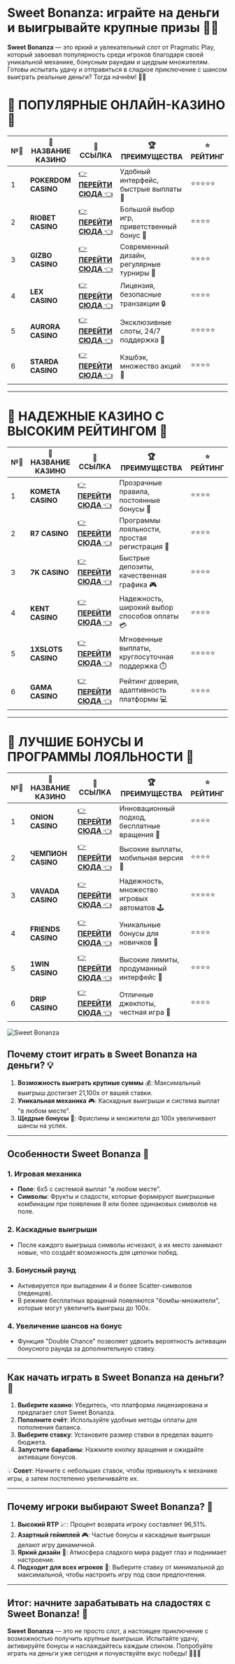 # Sweet Bonanza: играйте на деньги и выигрывайте крупные призы 🎰🍭

**Sweet Bonanza** — это яркий и увлекательный слот от Pragmatic Play, который завоевал популярность среди игроков благодаря своей уникальной механике, бонусным раундам и щедрым множителям. Готовы испытать удачу и отправиться в сладкое приключение с шансом выиграть реальные деньги? Тогда начнём! 🎲✨

# 🌟 ПОПУЛЯРНЫЕ ОНЛАЙН-КАЗИНО 🌟

| №️⃣ | 🎰 НАЗВАНИЕ КАЗИНО                       | 🔗 ССЫЛКА                                                                          | 🏆 ПРЕИМУЩЕСТВА                              | ⭐ РЕЙТИНГ |
|-----|------------------------------------------|------------------------------------------------------------------------------------|---------------------------------------------|------------|
| 1   | **POKERDOM CASINO**                      | [👉 **ПЕРЕЙТИ СЮДА** 👈](https://brandplay.link/4k77v2yx)                          | Удобный интерфейс, быстрые выплаты 🤑         | ⭐⭐⭐⭐⭐     |
| 2   | **RIOBET CASINO**                        | [👉 **ПЕРЕЙТИ СЮДА** 👈](https://brandplay.link/7xBLTPyj)                          | Большой выбор игр, приветственный бонус 🎁    | ⭐⭐⭐⭐      |
| 3   | **GIZBO CASINO**                         | [👉 **ПЕРЕЙТИ СЮДА** 👈](https://brandplay.link/bprXw4YV)                          | Современный дизайн, регулярные турниры 🏅      | ⭐⭐⭐⭐      |
| 4   | **LEX CASINO**                           | [👉 **ПЕРЕЙТИ СЮДА** 👈](https://brandplay.link/zW4hdDFV)                          | Лицензия, безопасные транзакции 🔒            | ⭐⭐⭐⭐      |
| 5   | **AURORA CASINO**                        | [👉 **ПЕРЕЙТИ СЮДА** 👈](https://10trafic-stat2.com/click/668546556bcc6313411604bd/6766/13032/subaccount) | Эксклюзивные слоты, 24/7 поддержка 🌟         | ⭐⭐⭐⭐⭐     |
| 6   | **STARDA CASINO**                        | [👉 **ПЕРЕЙТИ СЮДА** 👈](https://brandplay.link/fB7xwRFL)                          | Кэшбэк, множество акций 🎉                    | ⭐⭐⭐⭐      |

---

# 🏅 НАДЕЖНЫЕ КАЗИНО С ВЫСОКИМ РЕЙТИНГОМ 🏅

| №️⃣ | 🎰 НАЗВАНИЕ КАЗИНО                       | 🔗 ССЫЛКА                                                                          | 🏆 ПРЕИМУЩЕСТВА                              | ⭐ РЕЙТИНГ |
|-----|------------------------------------------|------------------------------------------------------------------------------------|---------------------------------------------|------------|
| 1   | **KOMETA CASINO**                        | [👉 **ПЕРЕЙТИ СЮДА** 👈](https://brandplay.link/8ZymQJV8)                          | Прозрачные правила, постоянные бонусы 🔄      | ⭐⭐⭐⭐      |
| 2   | **R7 CASINO**                            | [👉 **ПЕРЕЙТИ СЮДА** 👈](https://brandplay.link/bMd3Yjsw)                          | Программы лояльности, простая регистрация 📝   | ⭐⭐⭐⭐      |
| 3   | **7K CASINO**                            | [👉 **ПЕРЕЙТИ СЮДА** 👈](https://brandplay.link/BvQyFShp)                          | Быстрые депозиты, качественная графика 🎮      | ⭐⭐⭐⭐      |
| 4   | **KENT CASINO**                          | [👉 **ПЕРЕЙТИ СЮДА** 👈](https://brandplay.link/Fv2WP3js)                          | Надежность, широкий выбор способов оплаты 💳  | ⭐⭐⭐⭐      |
| 5   | **1XSLOTS CASINO**                       | [👉 **ПЕРЕЙТИ СЮДА** 👈](https://brandplay.link/hSB1khtr)                          | Мгновенные выплаты, круглосуточная поддержка ⏱️| ⭐⭐⭐⭐⭐     |
| 6   | **GAMA CASINO**                          | [👉 **ПЕРЕЙТИ СЮДА** 👈](https://brandplay.link/j6NMKsDz)                          | Рейтинг доверия, адаптивность платформы 💻     | ⭐⭐⭐⭐      |

---

# 🎁 ЛУЧШИЕ БОНУСЫ И ПРОГРАММЫ ЛОЯЛЬНОСТИ 🎁

| №️⃣ | 🎰 НАЗВАНИЕ КАЗИНО                       | 🔗 ССЫЛКА                                                                          | 🏆 ПРЕИМУЩЕСТВА                              | ⭐ РЕЙТИНГ |
|-----|------------------------------------------|------------------------------------------------------------------------------------|---------------------------------------------|------------|
| 1   | **ONION CASINO**                         | [👉 **ПЕРЕЙТИ СЮДА** 👈](https://brandplay.link/zBGRVpQ9)                          | Инновационный подход, бесплатные вращения 🎡  | ⭐⭐⭐⭐      |
| 2   | **ЧЕМПИОН CASINO**                       | [👉 **ПЕРЕЙТИ СЮДА** 👈](https://temon-gter.cfd/go/lRq?p80412p304504pcc44t17455)   | Высокие выплаты, мобильная версия 📱          | ⭐⭐⭐⭐      |
| 3   | **VAVADA CASINO**                        | [👉 **ПЕРЕЙТИ СЮДА** 👈](https://vavadapartner.pro/?promo=ea5c9275-6854-4505-94fc-95ab18221945-linkb2) | Надежность, множество игровых автоматов 🕹️    | ⭐⭐⭐⭐⭐     |
| 4   | **FRIENDS CASINO**                       | [👉 **ПЕРЕЙТИ СЮДА** 👈](https://gofriends.vc/linkb2)                              | Уникальные бонусы для новичков 🤝             | ⭐⭐⭐⭐      |
| 5   | **1WIN CASINO**                          | [👉 **ПЕРЕЙТИ СЮДА** 👈](https://brandplay.link/smXVpBbG)                          | Высокие лимиты, продуманный интерфейс 🎯      | ⭐⭐⭐⭐      |
| 6   | **DRIP CASINO**                          | [👉 **ПЕРЕЙТИ СЮДА** 👈](https://drp-ircp01.com/c07e6a3db)                          | Отличные джекпоты, честная игра 💎            | ⭐⭐⭐⭐      |

![Sweet Bonanza](https://spadok.org.ua/images/bolokhiv/bezdepozytni-poslugy-lavyna.jpg)

## Почему стоит играть в Sweet Bonanza на деньги? 💡

1. **Возможность выиграть крупные суммы** 💰: Максимальный выигрыш достигает 21,100x от вашей ставки.  
2. **Уникальная механика** 🎮: Каскадные выигрыши и система выплат "в любом месте".  
3. **Щедрые бонусы** 🎁: Фриспины и множители до 100x увеличивают шансы на успех.  

---

## Особенности Sweet Bonanza 🎯

### 1. Игровая механика  
- **Поле**: 6x5 с системой выплат "в любом месте".  
- **Символы**: Фрукты и сладости, которые формируют выигрышные комбинации при появлении 8 или более одинаковых символов на поле.  

### 2. Каскадные выигрыши  
- После каждого выигрыша символы исчезают, а их место занимают новые, что создаёт возможность для цепочки побед.  

### 3. Бонусный раунд  
- Активируется при выпадении 4 и более Scatter-символов (леденцов).  
- В режиме бесплатных вращений появляются "бомбы-множители", которые могут увеличить выигрыш до 100x.  

### 4. Увеличение шансов на бонус  
- Функция "Double Chance" позволяет удвоить вероятность активации бонусного раунда за дополнительную ставку.  

---

## Как начать играть в Sweet Bonanza на деньги? 🚀

1. **Выберите казино**: Убедитесь, что платформа лицензирована и предлагает слот Sweet Bonanza.  
2. **Пополните счёт**: Используйте удобные методы оплаты для пополнения баланса.  
3. **Выберите ставку**: Установите размер ставки в пределах вашего бюджета.  
4. **Запустите барабаны**: Нажмите кнопку вращения и ожидайте активации бонусов.  

💡 **Совет**: Начните с небольших ставок, чтобы привыкнуть к механике игры, а затем постепенно увеличивайте их.  

---

## Почему игроки выбирают Sweet Bonanza? 🌟

1. **Высокий RTP** 📈: Процент возврата игроку составляет 96,51%.  
2. **Азартный геймплей** 🎮: Частые бонусы и каскадные выигрыши делают игру динамичной.  
3. **Яркий дизайн** 🌈: Атмосфера сладкого мира радует глаз и поднимает настроение.  
4. **Подходит для всех игроков** 💎: Выберите ставку от минимальной до максимальной, чтобы настроить игру под свои предпочтения.  

---

## Итог: начните зарабатывать на сладостях с Sweet Bonanza! 🎉

**Sweet Bonanza** — это не просто слот, а настоящее приключение с возможностью получить крупные выигрыши. Испытайте удачу, активируйте бонусы и наслаждайтесь каждым спином. Попробуйте играть на деньги уже сегодня и почувствуйте вкус победы! 🎰🍭✨  

